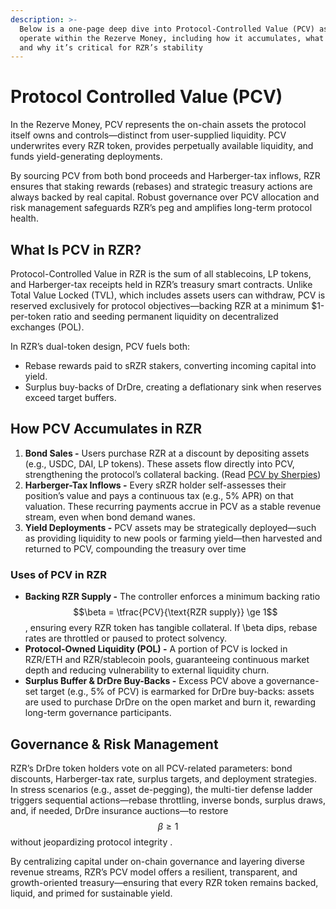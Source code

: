 ```yaml
---
description: >-
  Below is a one-page deep dive into Protocol-Controlled Value (PCV) as it will
  operate within the Rezerve Money, including how it accumulates, what it backs,
  and why it’s critical for RZR’s stability
---
```


# Protocol Controlled Value (PCV)

In the Rezerve Money, PCV represents the on-chain assets the protocol itself owns and controls—distinct from user-supplied liquidity. PCV underwrites every RZR token, provides perpetually available liquidity, and funds yield-generating deployments.

By sourcing PCV from both bond proceeds and Harberger-tax inflows, RZR ensures that staking rewards (rebases) and strategic treasury actions are always backed by real capital. Robust governance over PCV allocation and risk management safeguards RZR’s peg and amplifies long-term protocol health.

## What Is PCV in RZR?

Protocol-Controlled Value in RZR is the sum of all stablecoins, LP tokens, and Harberger-tax receipts held in RZR’s treasury smart contracts. Unlike Total Value Locked (TVL), which includes assets users can withdraw, PCV is reserved exclusively for protocol objectives—backing RZR at a minimum $1-per-token ratio and seeding permanent liquidity on decentralized exchanges (POL).

In RZR’s dual-token design, PCV fuels both:

- Rebase rewards paid to sRZR stakers, converting incoming capital into yield.
- Surplus buy-backs of DrDre, creating a deflationary sink when reserves exceed target buffers.

## How PCV Accumulates in RZR

1. **Bond Sales -** Users purchase RZR at a discount by depositing assets (e.g., USDC, DAI, LP tokens). These assets flow directly into PCV, strengthening the protocol’s collateral backing. (Read [PCV by Sherpies](https://medium.com/sherpa-library/in-pcv-we-trust-e07ed4c5051))
2. **Harberger-Tax Inflows -** Every sRZR holder self-assesses their position’s value and pays a continuous tax (e.g., 5% APR) on that valuation. These recurring payments accrue in PCV as a stable revenue stream, even when bond demand wanes.
3. **Yield Deployments -** PCV assets may be strategically deployed—such as providing liquidity to new pools or farming yield—then harvested and returned to PCV, compounding the treasury over time

### Uses of PCV in RZR

- **Backing RZR Supply -** The controller enforces a minimum backing ratio $$\beta = \tfrac{PCV}{\text{RZR supply}} \ge 1$$, ensuring every RZR token has tangible collateral. If \beta dips, rebase rates are throttled or paused to protect solvency.
- **Protocol-Owned Liquidity (POL) -** A portion of PCV is locked in RZR/ETH and RZR/stablecoin pools, guaranteeing continuous market depth and reducing vulnerability to external liquidity churn.
- **Surplus Buffer & DrDre Buy-Backs -** Excess PCV above a governance-set target (e.g., 5% of PCV) is earmarked for DrDre buy-backs: assets are used to purchase DrDre on the open market and burn it, rewarding long-term governance participants.

## Governance & Risk Management

RZR’s DrDre token holders vote on all PCV-related parameters: bond discounts, Harberger-tax rate, surplus targets, and deployment strategies. In stress scenarios (e.g., asset de-pegging), the multi-tier defense ladder triggers sequential actions—rebase throttling, inverse bonds, surplus draws, and, if needed, DrDre insurance auctions—to restore $$\beta\ge1$$ without jeopardizing protocol integrity .

By centralizing capital under on-chain governance and layering diverse revenue streams, RZR’s PCV model offers a resilient, transparent, and growth-oriented treasury—ensuring that every RZR token remains backed, liquid, and primed for sustainable yield.
